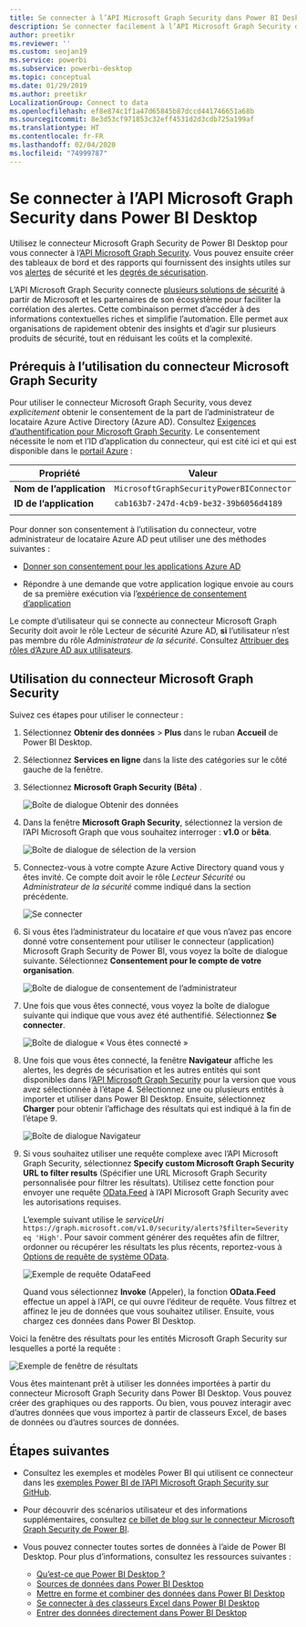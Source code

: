 ```yaml
---
title: Se connecter à l’API Microsoft Graph Security dans Power BI Desktop
description: Se connecter facilement à l’API Microsoft Graph Security dans Power BI Desktop
author: preetikr
ms.reviewer: ''
ms.custom: seojan19
ms.service: powerbi
ms.subservice: powerbi-desktop
ms.topic: conceptual
ms.date: 01/29/2019
ms.author: preetikr
LocalizationGroup: Connect to data
ms.openlocfilehash: ef8e874c1f1a47d65845b87dccd441746651a68b
ms.sourcegitcommit: 8e3d53cf971853c32eff4531d2d3cdb725a199af
ms.translationtype: HT
ms.contentlocale: fr-FR
ms.lasthandoff: 02/04/2020
ms.locfileid: "74999787"
---
```

# <a name="connect-to-the-microsoft-graph-security-api-in-power-bi-desktop"></a>Se connecter à l’API Microsoft Graph Security dans Power BI Desktop

Utilisez le connecteur Microsoft Graph Security de Power BI Desktop pour vous connecter à l’[API Microsoft Graph Security](https://aka.ms/graphsecuritydocs). Vous pouvez ensuite créer des tableaux de bord et des rapports qui fournissent des insights utiles sur vos [alertes](https://docs.microsoft.com/graph/api/resources/alert?view=graph-rest-1.0) de sécurité et les [degrés de sécurisation](https://docs.microsoft.com/graph/api/resources/securescores?view=graph-rest-beta).

L’API Microsoft Graph Security connecte [plusieurs solutions de sécurité](https://aka.ms/graphsecurityalerts) à partir de Microsoft et les partenaires de son écosystème pour faciliter la corrélation des alertes. Cette combinaison permet d’accéder à des informations contextuelles riches et simplifie l’automation. Elle permet aux organisations de rapidement obtenir des insights et d’agir sur plusieurs produits de sécurité, tout en réduisant les coûts et la complexité.

## <a name="prerequisites-to-use-the-microsoft-graph-security-connector"></a>Prérequis à l’utilisation du connecteur Microsoft Graph Security

Pour utiliser le connecteur Microsoft Graph Security, vous devez *explicitement* obtenir le consentement de la part de l’administrateur de locataire Azure Active Directory (Azure AD). Consultez [Exigences d’authentification pour Microsoft Graph Security](https://aka.ms/graphsecurityauth).
Le consentement nécessite le nom et l’ID d’application du connecteur, qui est cité ici et qui est disponible dans le [portail Azure](https://portal.azure.com) :

| Propriété | Valeur |
|----------|-------|
| **Nom de l’application** | `MicrosoftGraphSecurityPowerBIConnector` |
| **ID de l’application** | `cab163b7-247d-4cb9-be32-39b6056d4189` |
|||

Pour donner son consentement à l’utilisation du connecteur, votre administrateur de locataire Azure AD peut utiliser une des méthodes suivantes :

* [Donner son consentement pour les applications Azure AD](https://docs.microsoft.com/azure/active-directory/develop/v2-permissions-and-consent)

* Répondre à une demande que votre application logique envoie au cours de sa première exécution via l’[expérience de consentement d’application](https://docs.microsoft.com/azure/active-directory/develop/application-consent-experience)
   
Le compte d’utilisateur qui se connecte au connecteur Microsoft Graph Security doit avoir le rôle Lecteur de sécurité Azure AD, **si** l’utilisateur n’est pas membre du rôle *Administrateur de la sécurité*. Consultez [Attribuer des rôles d’Azure AD aux utilisateurs](https://docs.microsoft.com/graph/security-authorization#assign-azure-ad-roles-to-users).

## <a name="using-the-microsoft-graph-security-connector"></a>Utilisation du connecteur Microsoft Graph Security

Suivez ces étapes pour utiliser le connecteur :

1. Sélectionnez **Obtenir des données** > **Plus** dans le ruban **Accueil** de Power BI Desktop.
2. Sélectionnez **Services en ligne** dans la liste des catégories sur le côté gauche de la fenêtre.
3. Sélectionnez **Microsoft Graph Security (Bêta)** .

    ![Boîte de dialogue Obtenir des données](media/desktop-connect-graph-security/GetData.PNG)
    
4. Dans la fenêtre **Microsoft Graph Security**, sélectionnez la version de l’API Microsoft Graph que vous souhaitez interroger : **v1.0** or **bêta**.

    ![Boîte de dialogue de sélection de la version](media/desktop-connect-graph-security/selectVersion.PNG)
    
5. Connectez-vous à votre compte Azure Active Directory quand vous y êtes invité. Ce compte doit avoir le rôle *Lecteur Sécurité* ou *Administrateur de la sécurité* comme indiqué dans la section précédente.

    ![Se connecter](media/desktop-connect-graph-security/SignIn.PNG) 
    
6. Si vous êtes l’administrateur du locataire *et* que vous n’avez pas encore donné votre consentement pour utiliser le connecteur (application) Microsoft Graph Security de Power BI, vous voyez la boîte de dialogue suivante. Sélectionnez **Consentement pour le compte de votre organisation**.

    ![Boîte de dialogue de consentement de l’administrateur](media/desktop-connect-graph-security/AdminConsent.PNG)
    
7. Une fois que vous êtes connecté, vous voyez la boîte de dialogue suivante qui indique que vous avez été authentifié. Sélectionnez **Se connecter**.

    ![Boîte de dialogue « Vous êtes connecté »](media/desktop-connect-graph-security/SignedIn.PNG)
    
8. Une fois que vous êtes connecté, la fenêtre **Navigateur** affiche les alertes, les degrés de sécurisation et les autres entités qui sont disponibles dans l’[API Microsoft Graph Security](https://aka.ms/graphsecuritydocs) pour la version que vous avez sélectionnée à l’étape 4. Sélectionnez une ou plusieurs entités à importer et utiliser dans Power BI Desktop. Ensuite, sélectionnez **Charger** pour obtenir l’affichage des résultats qui est indiqué à la fin de l’étape 9.

    ![Boîte de dialogue Navigateur](media/desktop-connect-graph-security/NavTable.PNG)
    
9. Si vous souhaitez utiliser une requête complexe avec l’API Microsoft Graph Security, sélectionnez **Specify custom Microsoft Graph Security URL to filter results** (Spécifier une URL Microsoft Graph Security personnalisée pour filtrer les résultats). Utilisez cette fonction pour envoyer une requête [OData.Feed](https://docs.microsoft.com/power-bi/desktop-connect-odata) à l’API Microsoft Graph Security avec les autorisations requises.

   L’exemple suivant utilise le *serviceUri* `https://graph.microsoft.com/v1.0/security/alerts?$filter=Severity eq 'High'`. Pour savoir comment générer des requêtes afin de filtrer, ordonner ou récupérer les résultats les plus récents, reportez-vous à [Options de requête de système OData](https://docs.microsoft.com/graph/query-parameters).

   ![Exemple de requête OdataFeed](media/desktop-connect-graph-security/ODataFeed.PNG)
    
   Quand vous sélectionnez **Invoke** (Appeler), la fonction **OData.Feed** effectue un appel à l’API, ce qui ouvre l’éditeur de requête. Vous filtrez et affinez le jeu de données que vous souhaitez utiliser. Ensuite, vous chargez ces données dans Power BI Desktop.

Voici la fenêtre des résultats pour les entités Microsoft Graph Security sur lesquelles a porté la requête :

   ![Exemple de fenêtre de résultats](media/desktop-connect-graph-security/Result.PNG)
    

Vous êtes maintenant prêt à utiliser les données importées à partir du connecteur Microsoft Graph Security dans Power BI Desktop. Vous pouvez créer des graphiques ou des rapports. Ou bien, vous pouvez interagir avec d’autres données que vous importez à partir de classeurs Excel, de bases de données ou d’autres sources de données.

## <a name="next-steps"></a>Étapes suivantes
* Consultez les exemples et modèles Power BI qui utilisent ce connecteur dans les [exemples Power BI de l’API Microsoft Graph Security sur GitHub](https://aka.ms/graphsecuritypowerbiconnectorsamples).

* Pour découvrir des scénarios utilisateur et des informations supplémentaires, consultez [ce billet de blog sur le connecteur Microsoft Graph Security de Power BI](https://aka.ms/graphsecuritypowerbiconnectorblogpost).

* Vous pouvez connecter toutes sortes de données à l’aide de Power BI Desktop. Pour plus d’informations, consultez les ressources suivantes :

    * [Qu’est-ce que Power BI Desktop ?](desktop-what-is-desktop.md)
    * [Sources de données dans Power BI Desktop](desktop-data-sources.md)
    * [Mettre en forme et combiner des données dans Power BI Desktop](desktop-shape-and-combine-data.md)
    * [Se connecter à des classeurs Excel dans Power BI Desktop](desktop-connect-excel.md)
    * [Entrer des données directement dans Power BI Desktop](desktop-enter-data-directly-into-desktop.md)

